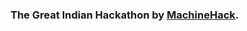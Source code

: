 ### The Great Indian Hackathon by [MachineHack](https://www.machinehack.com/hackathons/retail_price_prediction_mega_hiring_hackathon/overview). 
